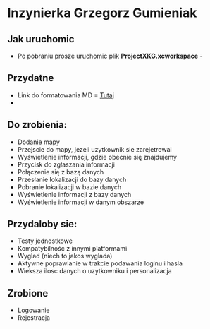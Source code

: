 #  Inzynierka Grzegorz Gumieniak 
## Jak uruchomic
* Po pobraniu  prosze uruchomic plik __ProjectXKG.xcworkspace__ -  
## Przydatne
* Link do formatowania MD =  [Tutaj](https://github.com/adam-p/markdown-here/wiki/Markdown-Cheatsheet)
* 
## Do zrobienia:
* Dodanie mapy
* Przejscie do mapy, jezeli uzytkownik sie zarejetrowal
* Wyświetlenie informacji, gdzie obecnie się znajdujemy  
* Przycisk do zgłaszania informacji
* Połączenie się z bazą danych
* Przesłanie lokalizacji do bazy danych
* Pobranie lokalizacji w bazie danych
* Wyświetlenie informacji z bazy danych
* Wyświetlenie informacji w danym obszarze 
## Przydaloby sie:
* Testy jednostkowe
* Kompatybilność z innymi platformami 
* Wyglad (niech to jakos wyglada)
* Aktywne poprawianie w trakcie podawania loginu i hasla
* Wieksza ilosc danych o uzytkowniku i personalizacja
## Zrobione
* Logowanie
* Rejestracja
